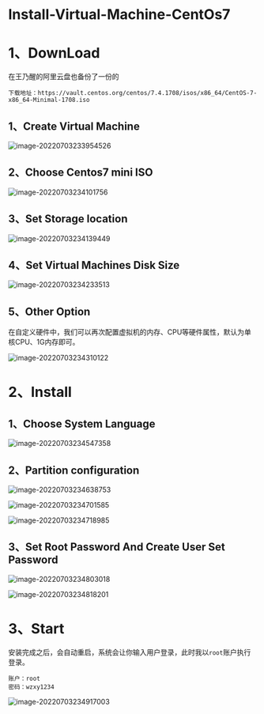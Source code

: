 # Install-Virtual-Machine-CentOs7

# 1、DownLoad

在王乃醒的阿里云盘也备份了一份的

```properties
下载地址：https://vault.centos.org/centos/7.4.1708/isos/x86_64/CentOS-7-x86_64-Minimal-1708.iso
```

## 1、Create Virtual Machine

![image-20220703233954526](C:/Users/wangnaixing/AppData/Roaming/Typora/typora-user-images/image-20220703233954526.png)

## 2、Choose Centos7 mini ISO

![image-20220703234101756](C:/Users/wangnaixing/AppData/Roaming/Typora/typora-user-images/image-20220703234101756.png)

## 3、Set Storage location

![image-20220703234139449](C:/Users/wangnaixing/AppData/Roaming/Typora/typora-user-images/image-20220703234139449.png)

## 4、Set Virtual Machines Disk Size

![image-20220703234233513](C:/Users/wangnaixing/AppData/Roaming/Typora/typora-user-images/image-20220703234233513.png)

## 5、Other Option

在自定义硬件中，我们可以再次配置虚拟机的内存、CPU等硬件属性，默认为单核CPU、1G内存即可。

![image-20220703234310122](C:/Users/wangnaixing/AppData/Roaming/Typora/typora-user-images/image-20220703234310122.png)

# 2、Install

## 1、Choose System Language

![image-20220703234547358](C:/Users/wangnaixing/AppData/Roaming/Typora/typora-user-images/image-20220703234547358.png)

## 2、Partition configuration

![image-20220703234638753](C:/Users/wangnaixing/AppData/Roaming/Typora/typora-user-images/image-20220703234638753.png)

![image-20220703234701585](C:/Users/wangnaixing/AppData/Roaming/Typora/typora-user-images/image-20220703234701585.png)

![image-20220703234718985](C:/Users/wangnaixing/AppData/Roaming/Typora/typora-user-images/image-20220703234718985.png)

## 3、Set Root Password And Create User Set Password

![image-20220703234803018](C:/Users/wangnaixing/AppData/Roaming/Typora/typora-user-images/image-20220703234803018.png)

![image-20220703234818201](C:/Users/wangnaixing/AppData/Roaming/Typora/typora-user-images/image-20220703234818201.png)

# 3、Start

安装完成之后，会自动重启，系统会让你输入用户登录，此时我以`root`账户执行登录。

```properties
账户：root
密码：wzxy1234
```

![image-20220703234917003](C:/Users/wangnaixing/AppData/Roaming/Typora/typora-user-images/image-20220703234917003.png)